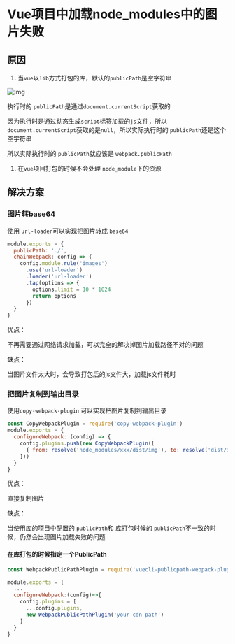 # Vue项目中加载node_modules中的图片失败

## 原因

1. 当`vue`以`lib`方式打包的库，默认的`publicPath`是空字符串

![img](/Users/aibee/gitspace/知识库/技术/前端/Vue/Vue项目中加载node_modules中的图片失败.assets/1690959664645-70630521-f4fc-4489-8423-8eb3189f5921.png)

执行时的 `publicPath`是通过`document.currentScript`获取的

因为执行时是通过动态生成`script`标签加载的`js`文件，所以`document.currentScript`获取的是`null`，所以实际执行时的 `publicPath`还是这个空字符串

所以实际执行时的 `publicPath`就应该是 `webpack.publicPath`

1. 在`vue`项目打包的时候不会处理 `node_module`下的资源

## 解决方案

### 图片转base64

使用 `url-loader`可以实现把图片转成 `base64`

```javascript
module.exports = {
  publicPath: './',
  chainWebpack: config => {
    config.module.rule('images')
      .use('url-loader')
      .loader('url-loader')
      .tap(options => {
        options.limit = 10 * 1024
        return options
      })
  }
}
```

优点：

不再需要通过网络请求加载，可以完全的解决掉图片加载路径不对的问题

缺点：

当图片文件太大时，会导致打包后的js文件大，加载js文件耗时

### 把图片复制到输出目录

使用`copy-webpack-plugin` 可以实现把图片复制到输出目录

```javascript
const CopyWebpackPlugin = require('copy-webpack-plugin')
module.exports = {
  configureWebpack: (config) => {
    config.plugins.push(new CopyWebpackPlugin([
      { from: resolve('node_modules/xxx/dist/img'), to: resolve('dist/img') },
    ]))
  }
}
```

优点：

直接复制图片

缺点：

当使用库的项目中配置的 `publicPath`和 库打包时候的 `publicPath`不一致的时候，仍然会出现图片加载失败的问题

#### 在库打包的时候指定一个PublicPath

```javascript
const WebpackPublicPathPlugin = require('vuecli-publicpath-webpack-plugin')

module.exports = {
  ...
  configureWebpack:(config)=>{
    config.plugins = [
      ...config.plugins,
      new WebpackPublicPathPlugin('your cdn path')
    ]
  }
}
```
